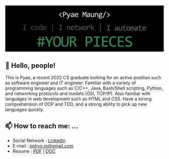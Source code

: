 ![About Me](readme_header.png)

## 👋 Hello, people!

This is Pyae, a recent 2022 CS graduate looking for an active position such as software engineer and IT engineer. Familiar with a variety of programming languages such as C/C++, Java, Bash/Shell scripting, Python, and networking protocols and models (OSI, TCP/IP). Also familiar with languages in web development such as HTML and CSS. Have a strong comprehension of OOP and TDD, and a strong ability to pick up new languages quickly.


## 📫 How to reach me: ...

- Social Network : [LinkedIn](https://www.linkedin.com/in/pyaephyomaung/)
- E-mail : pphyo.m@gmail.com
- Resume : [PDF](https://mega.nz/file/6wpiwTaI#M03yufK0GSxkcV9VR0U3EDHt10FeX4gOW-YjlTO4J74) | [DOC](https://mega.nz/file/DsxGCBSA#Z4pksZIixRMj7R8mlm8iqSRSZ4nVxgixhzJ-ovNrw5A)
    
<!--
**pphyom/pphyom** is a ✨ _special_ ✨ repository because its `README.md` (this file) appears on your GitHub profile.

Here are some ideas to get you started:

- 🔭 I’m currently working on ...
- 🌱 I’m currently learning ...
- 👯 I’m looking to collaborate on ...
- 🤔 I’m looking for help with ...
- 💬 Ask me about ...
- 📫 How to reach me: ...
- 😄 Pronouns: ...
- ⚡ Fun fact: ...
-->
